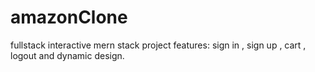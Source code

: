 # amazonClone
fullstack interactive mern stack project
features: sign in , sign up , cart , logout and dynamic design.
